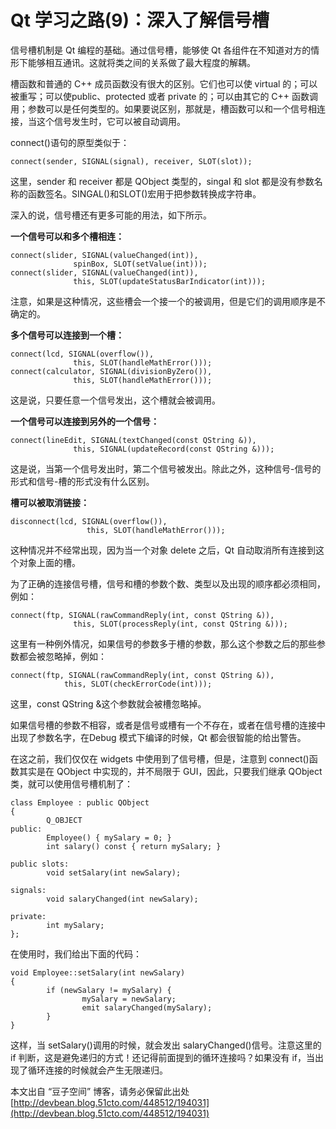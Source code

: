 # Qt 学习之路(9)：深入了解信号槽

信号槽机制是 Qt 编程的基础。通过信号槽，能够使 Qt 各组件在不知道对方的情形下能够相互通讯。这就将类之间的关系做了最大程度的解耦。
 
槽函数和普通的 C++ 成员函数没有很大的区别。它们也可以使 virtual 的；可以被重写；可以使public、protected 或者 private 的；可以由其它的 C++ 函数调用；参数可以是任何类型的。如果要说区别，那就是，槽函数可以和一个信号相连接，当这个信号发生时，它可以被自动调用。
 
connect()语句的原型类似于：

```
connect(sender, SIGNAL(signal), receiver, SLOT(slot));
```

这里，sender 和 receiver 都是 QObject 类型的，singal 和 slot 都是没有参数名称的函数签名。SINGAL()和SLOT()宏用于把参数转换成字符串。
 
深入的说，信号槽还有更多可能的用法，如下所示。

**一个信号可以和多个槽相连：**

```
connect(slider, SIGNAL(valueChanged(int)),
              spinBox, SLOT(setValue(int))); 
connect(slider, SIGNAL(valueChanged(int)),
              this, SLOT(updateStatusBarIndicator(int)));
```

注意，如果是这种情况，这些槽会一个接一个的被调用，但是它们的调用顺序是不确定的。
 
**多个信号可以连接到一个槽：**

```
connect(lcd, SIGNAL(overflow()),
              this, SLOT(handleMathError())); 
connect(calculator, SIGNAL(divisionByZero()),
              this, SLOT(handleMathError()));
```

这是说，只要任意一个信号发出，这个槽就会被调用。
 
**一个信号可以连接到另外的一个信号：**

```
connect(lineEdit, SIGNAL(textChanged(const QString &)),
              this, SIGNAL(updateRecord(const QString &)));
```

这是说，当第一个信号发出时，第二个信号被发出。除此之外，这种信号-信号的形式和信号-槽的形式没有什么区别。
 
**槽可以被取消链接：**

```
disconnect(lcd, SIGNAL(overflow()),
                 this, SLOT(handleMathError()));
```

这种情况并不经常出现，因为当一个对象 delete 之后，Qt 自动取消所有连接到这个对象上面的槽。
 
为了正确的连接信号槽，信号和槽的参数个数、类型以及出现的顺序都必须相同，例如：

```
connect(ftp, SIGNAL(rawCommandReply(int, const QString &)),
              this, SLOT(processReply(int, const QString &)));
```

这里有一种例外情况，如果信号的参数多于槽的参数，那么这个参数之后的那些参数都会被忽略掉，例如：

```
connect(ftp, SIGNAL(rawCommandReply(int, const QString &)), 
            this, SLOT(checkErrorCode(int)));
```

这里，const QString &这个参数就会被槽忽略掉。
 
如果信号槽的参数不相容，或者是信号或槽有一个不存在，或者在信号槽的连接中出现了参数名字，在Debug 模式下编译的时候，Qt 都会很智能的给出警告。
 
在这之前，我们仅仅在 widgets 中使用到了信号槽，但是，注意到 connect()函数其实是在 QObject 中实现的，并不局限于 GUI，因此，只要我们继承 QObject 类，就可以使用信号槽机制了：

```
class Employee : public QObject 
{ 
        Q_OBJECT 
public: 
        Employee() { mySalary = 0; }  
        int salary() const { return mySalary; } 
 
public slots: 
        void setSalary(int newSalary); 
 
signals: 
        void salaryChanged(int newSalary); 
 
private: 
        int mySalary; 
};
```

在使用时，我们给出下面的代码：

```
void Employee::setSalary(int newSalary) 
{ 
        if (newSalary != mySalary) { 
                mySalary = newSalary; 
                emit salaryChanged(mySalary); 
        } 
}
```

这样，当 setSalary()调用的时候，就会发出 salaryChanged()信号。注意这里的 if 判断，这是避免递归的方式！还记得前面提到的循环连接吗？如果没有 if，当出现了循环连接的时候就会产生无限递归。

本文出自 “豆子空间” 博客，请务必保留此出处 [http://devbean.blog.51cto.com/448512/194031](http://devbean.blog.51cto.com/448512/194031)